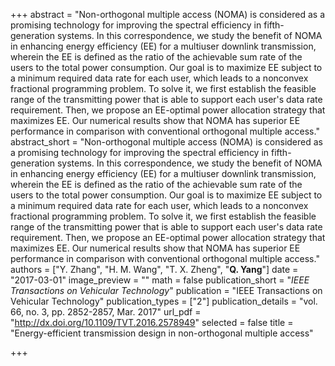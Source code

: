 +++
abstract = "Non-orthogonal multiple access (NOMA) is considered as a promising technology for improving the spectral efficiency in fifth-generation systems. In this correspondence, we study the benefit of NOMA in enhancing energy efficiency (EE) for a multiuser downlink transmission, wherein the EE is defined as the ratio of the achievable sum rate of the users to the total power consumption. Our goal is to maximize EE subject to a minimum required data rate for each user, which leads to a nonconvex fractional programming problem. To solve it, we first establish the feasible range of the transmitting power that is able to support each user's data rate requirement. Then, we propose an EE-optimal power allocation strategy that maximizes EE. Our numerical results show that NOMA has superior EE performance in comparison with conventional orthogonal multiple access."
abstract_short = "Non-orthogonal multiple access (NOMA) is considered as a promising technology for improving the spectral efficiency in fifth-generation systems. In this correspondence, we study the benefit of NOMA in enhancing energy efficiency (EE) for a multiuser downlink transmission, wherein the EE is defined as the ratio of the achievable sum rate of the users to the total power consumption. Our goal is to maximize EE subject to a minimum required data rate for each user, which leads to a nonconvex fractional programming problem. To solve it, we first establish the feasible range of the transmitting power that is able to support each user's data rate requirement. Then, we propose an EE-optimal power allocation strategy that maximizes EE. Our numerical results show that NOMA has superior EE performance in comparison with conventional orthogonal multiple access."
authors = ["Y. Zhang", "H. M. Wang", "T. X. Zheng", "**Q. Yang**"]
date = "2017-03-01"
image_preview = ""
math = false
publication_short = "*IEEE Transactions on Vehicular Technology*"
publication = "IEEE Transactions on Vehicular Technology"
publication_types = ["2"]
publication_details = "vol. 66, no. 3, pp. 2852-2857, Mar. 2017"
url_pdf = "http://dx.doi.org/10.1109/TVT.2016.2578949"
selected = false
title = "Energy-efficient transmission design in non-orthogonal multiple access"


+++